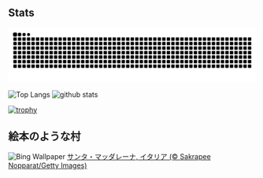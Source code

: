 ## Stats
<picture>
  <source media="(prefers-color-scheme: dark)" srcset="https://raw.githubusercontent.com/ba230t/ba230t/output/github-contribution-grid-snake-dark.svg">
  <source media="(prefers-color-scheme: light)" srcset="https://raw.githubusercontent.com/ba230t/ba230t/output/github-contribution-grid-snake.svg">
  <img alt="github contribution grid snake animation" src="https://raw.githubusercontent.com/ba230t/ba230t/output/github-contribution-grid-snake.svg">
</picture>

<p align="left">
  <img alt="Top Langs" height="150px" src="https://github-readme-stats.vercel.app/api/top-langs/?username=ba230t&layout=compact&theme=transparent" />
  <img alt="github stats" height="150px" src="https://github-readme-stats.vercel.app/api?username=ba230t&theme=transparent" />
</p>

[![trophy](https://github-profile-trophy.vercel.app/?username=ba230t&theme=transparent&column=7)](https://github.com/ryo-ma/github-profile-trophy)


<!-- Bing Wallpaper Start -->
## 絵本のような村
![Bing Wallpaper](https://www.bing.com/th?id=OHR.SantaMaddalena_JA-JP3939499195_1920x1080.jpg&rf=LaDigue_1920x1080.jpg&pid=hp)
[サンタ・マッダレーナ, イタリア (© Sakrapee Nopparat/Getty Images)](https://www.bing.com/search?q=%E3%82%B5%E3%83%B3%E3%82%BF%E3%83%BB%E3%83%9E%E3%83%83%E3%83%80%E3%83%AC%E3%83%BC%E3%83%8A&form=hpcapt&filters=HpDate%3a%2220250818_1500%22)
<!-- Bing Wallpaper End -->
